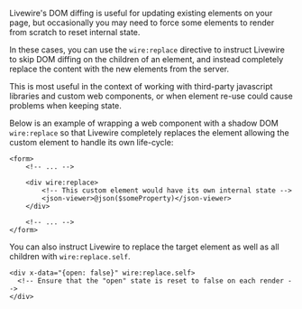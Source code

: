 
Livewire's DOM diffing is useful for updating existing elements on your page, but occasionally you may need to force some elements to render from scratch to reset internal state.

In these cases, you can use the `wire:replace` directive to instruct Livewire to skip DOM diffing on the children of an element, and instead completely replace the content with the new elements from the server.

This is most useful in the context of working with third-party javascript libraries and custom web components, or when element re-use could cause problems when keeping state.

Below is an example of wrapping a web component with a shadow DOM `wire:replace` so that Livewire completely replaces the element allowing the custom element to handle its own life-cycle:

```blade
<form>
    <!-- ... -->

    <div wire:replace>
        <!-- This custom element would have its own internal state -->
        <json-viewer>@json($someProperty)</json-viewer>
    </div>

    <!-- ... -->
</form>
```

You can also instruct Livewire to replace the target element as well as all children with `wire:replace.self`.

```blade
<div x-data="{open: false}" wire:replace.self>
  <!-- Ensure that the "open" state is reset to false on each render -->
</div>
```
